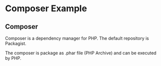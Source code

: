 # Composer Example

## Composer
Composer is a dependency manager for PHP. The default repository is Packagist.

The composer is package as .phar file (PHP Archive) and can be executed by PHP.

